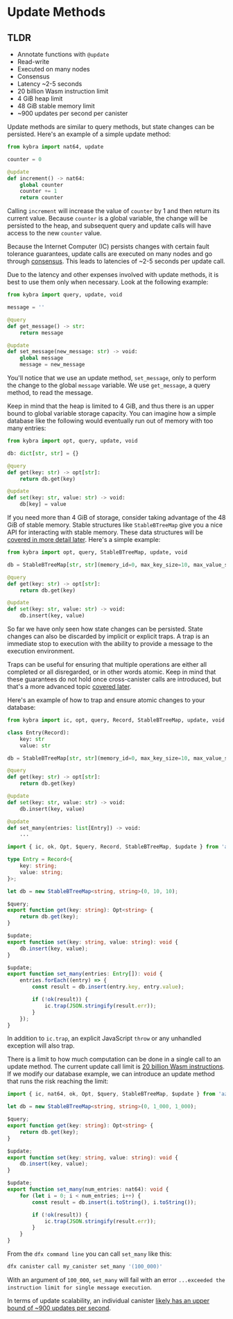 # Update Methods

## TLDR

-   Annotate functions with `@update`
-   Read-write
-   Executed on many nodes
-   Consensus
-   Latency ~2-5 seconds
-   20 billion Wasm instruction limit
-   4 GiB heap limit
-   48 GiB stable memory limit
-   ~900 updates per second per canister

Update methods are similar to query methods, but state changes can be persisted. Here's an example of a simple update method:

```python
from kybra import nat64, update

counter = 0

@update
def increment() -> nat64:
    global counter
    counter += 1
    return counter
```

Calling `increment` will increase the value of `counter` by 1 and then return its current value. Because `counter` is a global variable, the change will be persisted to the heap, and subsequent query and update calls will have access to the new `counter` value.

Because the Internet Computer (IC) persists changes with certain fault tolerance guarantees, update calls are executed on many nodes and go through [consensus](https://internetcomputer.org/how-it-works/consensus/). This leads to latencies of ~2-5 seconds per update call.

Due to the latency and other expenses involved with update methods, it is best to use them only when necessary. Look at the following example:

```python
from kybra import query, update, void

message = ''

@query
def get_message() -> str:
    return message

@update
def set_message(new_message: str) -> void:
    global message
    message = new_message
```

You'll notice that we use an update method, `set_message`, only to perform the change to the global `message` variable. We use `get_message`, a query method, to read the message.

Keep in mind that the heap is limited to 4 GiB, and thus there is an upper bound to global variable storage capacity. You can imagine how a simple database like the following would eventually run out of memory with too many entries:

```python
from kybra import opt, query, update, void

db: dict[str, str] = {}

@query
def get(key: str) -> opt[str]:
    return db.get(key)

@update
def set(key: str, value: str) -> void:
    db[key] = value
```

If you need more than 4 GiB of storage, consider taking advantage of the 48 GiB of stable memory. Stable structures like `StableBTreeMap` give you a nice API for interacting with stable memory. These data structures will be [covered in more detail later](./stable_structures.md). Here's a simple example:

```python
from kybra import opt, query, StableBTreeMap, update, void

db = StableBTreeMap[str, str](memory_id=0, max_key_size=10, max_value_size=10)

@query
def get(key: str) -> opt[str]:
    return db.get(key)

@update
def set(key: str, value: str) -> void:
    db.insert(key, value)
```

So far we have only seen how state changes can be persisted. State changes can also be discarded by implicit or explicit traps. A trap is an immediate stop to execution with the ability to provide a message to the execution environment.

Traps can be useful for ensuring that multiple operations are either all completed or all disregarded, or in other words atomic. Keep in mind that these guarantees do not hold once cross-canister calls are introduced, but that's a more advanced topic [covered later](./cross_canister.md).

Here's an example of how to trap and ensure atomic changes to your database:

```python
from kybra import ic, opt, query, Record, StableBTreeMap, update, void

class Entry(Record):
    key: str
    value: str

db = StableBTreeMap[str, str](memory_id=0, max_key_size=10, max_value_size=10)

@query
def get(key: str) -> opt[str]:
    return db.get(key)

@update
def set(key: str, value: str) -> void:
    db.insert(key, value)

@update
def set_many(entries: list[Entry]) -> void:
    ...
```

```typescript
import { ic, ok, Opt, $query, Record, StableBTreeMap, $update } from 'azle';

type Entry = Record<{
    key: string;
    value: string;
}>;

let db = new StableBTreeMap<string, string>(0, 10, 10);

$query;
export function get(key: string): Opt<string> {
    return db.get(key);
}

$update;
export function set(key: string, value: string): void {
    db.insert(key, value);
}

$update;
export function set_many(entries: Entry[]): void {
    entries.forEach((entry) => {
        const result = db.insert(entry.key, entry.value);

        if (!ok(result)) {
            ic.trap(JSON.stringify(result.err));
        }
    });
}
```

In addition to `ic.trap`, an explicit JavaScript `throw` or any unhandled exception will also trap.

There is a limit to how much computation can be done in a single call to an update method. The current update call limit is [20 billion Wasm instructions](https://internetcomputer.org/docs/current/developer-docs/production/instruction-limits). If we modify our database example, we can introduce an update method that runs the risk reaching the limit:

```typescript
import { ic, nat64, ok, Opt, $query, StableBTreeMap, $update } from 'azle';

let db = new StableBTreeMap<string, string>(0, 1_000, 1_000);

$query;
export function get(key: string): Opt<string> {
    return db.get(key);
}

$update;
export function set(key: string, value: string): void {
    db.insert(key, value);
}

$update;
export function set_many(num_entries: nat64): void {
    for (let i = 0; i < num_entries; i++) {
        const result = db.insert(i.toString(), i.toString());

        if (!ok(result)) {
            ic.trap(JSON.stringify(result.err));
        }
    }
}
```

From the `dfx command line` you can call `set_many` like this:

```bash
dfx canister call my_canister set_many '(100_000)'
```

With an argument of `100_000`, `set_many` will fail with an error `...exceeded the instruction limit for single message execution`.

In terms of update scalability, an individual canister [likely has an upper bound of ~900 updates per second](https://forum.dfinity.org/t/what-is-the-theroretical-number-for-txns-per-second-on-internet-computer-right-now/14039/6).
